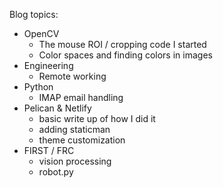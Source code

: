 Blog topics:

* OpenCV
    * The mouse ROI / cropping code I started
    * Color spaces and finding colors in images
* Engineering
    * Remote working
* Python
    * IMAP email handling
* Pelican & Netlify
    * basic write up of how I did it
    * adding staticman
    * theme customization
* FIRST / FRC
    * vision processing
    * robot.py

